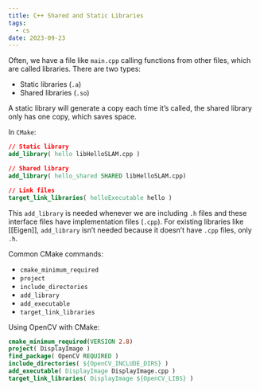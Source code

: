 ```yaml
---
title: C++ Shared and Static Libraries
tags:
  - cs
date: 2023-09-23
---
```

Often, we have a file like `main.cpp` calling functions from other files, which are called libraries. There are two types:
- Static libraries (`.a`)
- Shared libraries (`.so`)

A static library will generate a copy each time it’s called, the shared library only has one copy, which saves space.

In `CMake`:
```cmake
// Static library
add_library( hello libHelloSLAM.cpp )

// Shared library
add_library( hello_shared SHARED libHelloSLAM.cpp)

// Link files
target_link_libraries( helloExecutable hello )
```

This `add_library` is needed whenever we are including `.h` files and these interface files have implementation files (`.cpp`). For existing libraries like [[Eigen]], `add_library` isn’t needed because it doesn’t have `.cpp` files, only `.h`.

Common CMake commands:
- `cmake_minimum_required`
- `project`
- `include_directories`
- `add_library`
- `add_executable`
- `target_link_libraries`

Using OpenCV with CMake:
```cmake
cmake_minimum_required(VERSION 2.8)
project( DisplayImage )
find_package( OpenCV REQUIRED )
include_directories( ${OpenCV_INCLUDE_DIRS} )
add_executable( DisplayImage DisplayImage.cpp )
target_link_libraries( DisplayImage ${OpenCV_LIBS} )
```